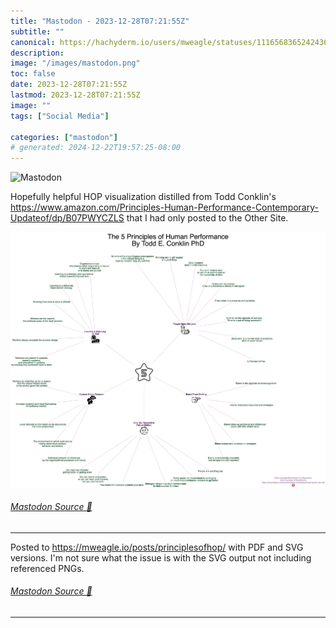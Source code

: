 ```yaml
---
title: "Mastodon - 2023-12-28T07:21:55Z"
subtitle: ""
canonical: https://hachyderm.io/users/mweagle/statuses/111656836524243682
description:
image: "/images/mastodon.png"
toc: false
date: 2023-12-28T07:21:55Z
lastmod: 2023-12-28T07:21:55Z
image: ""
tags: ["Social Media"]

categories: ["mastodon"]
# generated: 2024-12-22T19:57:25-08:00
---
```

![Mastodon](/images/mastodon.png)

<p>Hopefully helpful HOP visualization distilled from Todd Conklin&#39;s <a href="https://www.amazon.com/Principles-Human-Performance-Contemporary-Updateof/dp/B07PWYCZLS" target="_blank" rel="nofollow noopener noreferrer" translate="no"><span class="invisible">https://www.</span><span class="ellipsis">amazon.com/Principles-Human-Pe</span><span class="invisible">rformance-Contemporary-Updateof/dp/B07PWYCZLS</span></a> that I had only posted to the Other Site.</p>

![](02500cef3f62143f.jpeg)

###### [Mastodon Source 🐘](https://hachyderm.io/@mweagle/111656836524243682)

___

<p>Posted to <a href="https://mweagle.io/posts/principlesofhop/" target="_blank" rel="nofollow noopener noreferrer" translate="no"><span class="invisible">https://</span><span class="ellipsis">mweagle.io/posts/principlesofh</span><span class="invisible">op/</span></a> with PDF and SVG versions. I&#39;m not sure what the issue is with the SVG output not including referenced PNGs.</p>


###### [Mastodon Source 🐘](https://hachyderm.io/@mweagle/111693688714447474)

___
